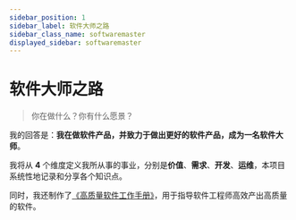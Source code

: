 ```yaml
---
sidebar_position: 1
sidebar_label: 软件大师之路
sidebar_class_name: softwaremaster
displayed_sidebar: softwaremaster
---
```


# 软件大师之路

> 你在做什么？你有什么愿景？

我的回答是：**我在做软件产品，并致力于做出更好的软件产品，成为一名软件大师**。

我将从 **4** 个维度定义我所从事的事业，分别是**价值**、**需求**、**开发**、**运维**，本项目系统性地记录和分享各个知识点。

同时，我还制作了[《高质量软件工作手册》](https://codethousand.cn/workbook/)，用于指导软件工程师高效产出高质量的软件。

